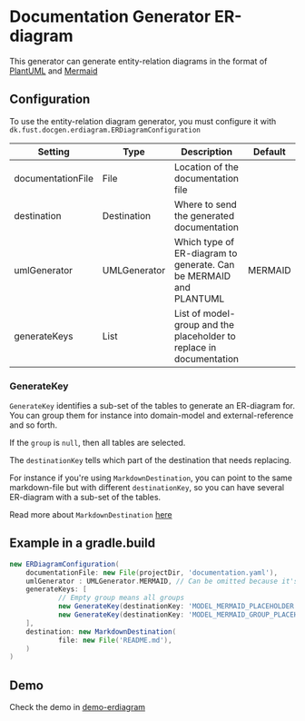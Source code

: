 # Documentation Generator ER-diagram

This generator can generate entity-relation diagrams in the format of [PlantUML](https://plantuml.com/) and [Mermaid](https://mermaid.js.org/)

## Configuration

To use the entity-relation diagram generator, you must configure it with `dk.fust.docgen.erdiagram.ERDiagramConfiguration`

| Setting           | 	Type             | Description                                                         | 	Default |
|-------------------|-------------------|---------------------------------------------------------------------|----------|
| documentationFile | File              | Location of the documentation file                                  |          |
| destination       | Destination       | Where to send the generated documentation                           |          | 
| umlGenerator      | UMLGenerator      | Which type of ER-diagram to generate. Can be MERMAID and PLANTUML   | MERMAID  |
| generateKeys      | List<GenerateKey> | List of model-group and the placeholder to replace in documentation |          | 

### GenerateKey

`GenerateKey` identifies a sub-set of the tables to generate an ER-diagram for.
You can group them for instance into domain-model and external-reference and so forth.

If the `group` is `null`, then all tables are selected.

The `destinationKey` tells which part of the destination that needs replacing.

For instance if you're using `MarkdownDestination`, you can point to the same markdown-file but with different `destinationKey`, 
so you can have several ER-diagram with a sub-set of the tables.

Read more about `MarkdownDestination` [here](../README.md#dkfustdocgendestinationmarkdowndestination-)

## Example in a gradle.build
```groovy
new ERDiagramConfiguration(
    documentationFile: new File(projectDir, 'documentation.yaml'),
    umlGenerator : UMLGenerator.MERMAID, // Can be omitted because it's default
    generateKeys: [
            // Empty group means all groups
            new GenerateKey(destinationKey: 'MODEL_MERMAID_PLACEHOLDER'),
            new GenerateKey(destinationKey: 'MODEL_MERMAID_GROUP_PLACEHOLDER', group: 'my_group')
    ],
    destination: new MarkdownDestination(
            file: new File('README.md'),
    )
)
```

## Demo

Check the demo in [demo-erdiagram](../demos/demo-erdiagram)
